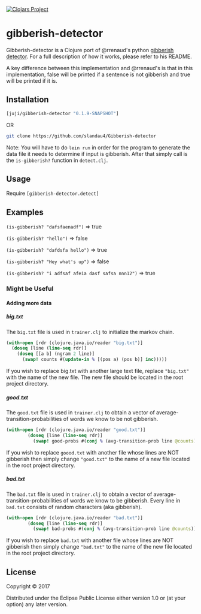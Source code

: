 [![Clojars Project](https://img.shields.io/clojars/v/juji/gibberish-detector.svg)](https://clojars.org/juji/gibberish-detector)


# gibberish-detector

Gibberish-detector is a Clojure port of @rrenaud's python [gibberish detector](https://github.com/rrenaud/Gibberish-Detector).
For a full description of how it works, please refer to his README.

A key difference between this implementation and @rrenaud's is that in this implementation, false will be printed if a sentence is not gibberish and true will be printed if it is.

## Installation

```clojure
[juji/gibberish-detector "0.1.9-SNAPSHOT"]
```

OR

```bash
git clone https://github.com/slandau4/Gibberish-detector
```
Note: You will have to do ```lein run``` in order for the program to generate the data file it needs to determine if input is gibberish.
After that simply call is the ```is-gibberish?``` function in ```detect.clj```.

## Usage

Require ```[gibberish-detector.detect]```


## Examples

```(is-gibberish? "dafsfaenadf")``` => true

```(is-gibberish? "hello")``` => false

```(is-gibberish? "dafdsfa hello")``` => true

```(is-gibberish? "Hey what's up")``` => false

```(is-gibberish? "i adfsaf afeia dasf safsa nnn12")``` => true


### Might be Useful
#### Adding more data
##### big.txt
The ```big.txt``` file is used in ```trainer.clj``` to initialize the markov chain.
```clojure
(with-open [rdr (clojure.java.io/reader "big.txt")]
  (doseq [line (line-seq rdr)]
    (doseq [[a b] (ngram 2 line)]
      (swap! counts #(update-in % [(pos a) (pos b)] inc)))))
```
If you wish to replace big.txt with another large text file, replace ```"big.txt"``` with the name of the new file.
The new file should be located in the root project directory.

##### good.txt
The ```good.txt``` file is used in ```trainer.clj``` to obtain a vector of average-transition-probabilities of words we know to be not gibberish.
```clojure
(with-open [rdr (clojure.java.io/reader "good.txt")]
        (doseq [line (line-seq rdr)]
          (swap! good-probs #(conj % (avg-transition-prob line @counts)))))
```
If you wish to replace ```goood.txt``` with another file whose lines are NOT gibberish then simply change ```"good.txt"``` to the name of a new file located in the root project directory.

##### bad.txt
The ```bad.txt``` file is used in ```trainer.clj``` to obtain a vector of average-transition-probabilities of words we know to be gibberish.
Every line in ```bad.txt``` consists of random characters (aka gibberish).
```clojure
(with-open [rdr (clojure.java.io/reader "bad.txt")]
        (doseq [line (line-seq rdr)]
          (swap! bad-probs #(conj % (avg-transition-prob line @counts)))))
```
If you wish to replace ```bad.txt``` with another file whose lines are NOT gibberish then simply change ```"bad.txt"``` to the name of the new file located in the root project directory.
## License

Copyright © 2017

Distributed under the Eclipse Public License either version 1.0 or (at
your option) any later version.
